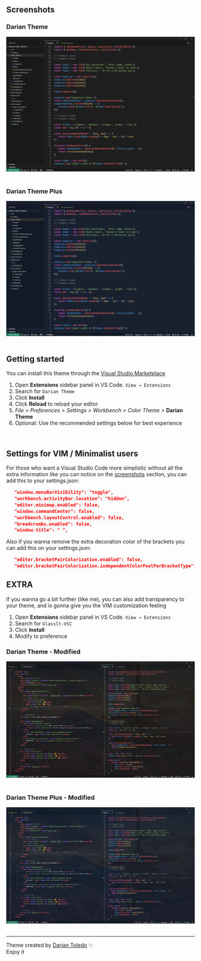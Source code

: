 <!-- Cover image like github readme profile  -->

## Screenshots

### Darian Theme

![Darian Theme](images/darian-theme.png)
&nbsp;

### Darian Theme Plus

![Darian Theme Plus](images/darian-theme-plus.png)
&nbsp;

<!-- ### Darian Theme Enhanced

![Darian Theme Plus](images/darian-theme-enhanced.png)
&nbsp; -->

## Getting started

You can install this theme through the [Visual Studio Marketplace](https://marketplace.visualstudio.com/items?itemName=darianmorat.darian-theme)

1. Open **Extensions** sidebar panel in VS Code. `View → Extensions`
2. Search for `Darian Theme`
3. Click **Install**
4. Click **Reload** to reload your editor
5. _File > Preferences > Settings > Workbench > Color Theme >_ **Darian Theme**
6. Optional: Use the recommended settings below for best experience

&nbsp;

## Settings for VIM / Minimalist users

For those who want a Visual Studio Code more simplistic without all the extra information like you can notice on the <a href="#screenshots">screenshots</a> section, you can add this to your settings.json:

```json
   "window.menuBarVisibility": "toggle",
   "workbench.activityBar.location": "hidden",
   "editor.minimap.enabled": false,
   "window.commandCenter": false,
   "workbench.layoutControl.enabled": false,
   "breadcrumbs.enabled": false,
   "window.title": " ",
```

Also if you wanna remove the extra decoration color of the brackets you can add this on your settings.json:

```json
   "editor.bracketPairColorization.enabled": false,
   "editor.bracketPairColorization.independentColorPoolPerBracketType": false,
```

## EXTRA

If you wanna go a bit further (like me), you can also add transparency to your theme, and is gonna give you the VIM customization feeling

1. Open **Extensions** sidebar panel in VS Code. `View → Extensions`
2. Search for `Glasslt-VSC`
3. Click **Install**
4. Modify to preference

### Darian Theme - Modified

![Darian Theme - Modify](images/darian-theme-modified.png)
&nbsp;

### Darian Theme Plus - Modified

![Darian Theme - Modify](images/darian-theme-plus-modified.png)
&nbsp;

<!-- ### Darian Theme Enhanced - Modified

![Darian Theme - Modify](images/darian-theme-enhanced-modified.png)
&nbsp; -->
---

Theme created by <a href="https://github.com/darianmorat">Darian Toledo</a> ✨ <br />
Enjoy it
